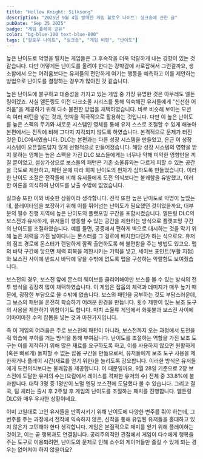 ```yaml
---
title: "Hollow Knight: Silksong"
description: "2025년 9월 4일 발매한 게임 할로우 나이트: 실크송에 관한 글"
pubDate: "Sep 25 2025"
badge: "게임 플레이 공유"
color: "bg-blue-100 text-blue-800"
tags: ["할로우 나이트", "실크송", "게임 비평", "난이도"]
---
```


높은 난이도로 악명을 떨치는 게임들은 그 후속작을 더욱 악랄하게 내는 경향이 있는 것 같습니다. 다만 어떻게든 난이도를 올려야 한다는 강박감에 사로잡혀서 그런걸까요, 생소함에서 오는 어려움보다는 유저들의 편안하게 여기는 행동을 예측하고 이를 제안하는 방법으로 난이도를 결정하는 경우가 많아진 것 같습니다.

높은 난이도에 불구하고 대중성을 가지고 있는 게임 중 가장 유명한 것은 아무레도 엘든링이겠죠. 사실 엘든링도 이전 다크소울 시리즈를 통해 익숙해진 유저들에게 "신선한 어려움"을 제공하기 위해 다소 불편한 방법을 채택하였습니다. 바로 비슷해 보이는 모션 속 여러 패턴을 넣는 것과, 엇박을 적극적으로 활용하는 것입니다. 다만 이 높은 난이도를 높은 스펙의 무기와 새로운 시스템인 영체를 통해 유저 스스로 조절할 수 있게 해놓아 본편에서는 전작에 비해 그다지 지각되지 않도록 하였습니다. 본격적으로 문제가 터진 것은 DLC에서였습니다. DLC는 본편과는 다른 성장 시스템을 만들었고, 은근 이 성장 시스템이 오픈월드답지 않게 선형적으로 만들어졌습니다. 해당 성장 시스템의 영향을 받지 못하는 영체는 높은 스펙을 가진 DLC 보스들에게는 너무나 약해 미약한 영향만을 끼칠 뿐이었고, 설상가상으로 보스들의 패턴은 기존 소울류와는 다르게 피할 수 있는 공간을 극도로 제한하고, 패턴 운에 따라 회피 난이도의 편차가 심하도록 만들었습니다. 이러한 난이도 조절은 전작들에 비해 유저들에게 도전 의식보다는 불쾌함을 유발했고, 이러한 여론을 의식하여 난이도를 낮출 수밖에 없었습니다.

실크송 또한 이와 비슷한 상황이라 생각합니다. 전작 또한 높은 난이도로 악명이 높았는데, 플레이타임을 보장하기 위해 이를 뛰어넘는 난이도가 필요했던 것이었을까요, 대부분의 필수 진행 지역에 높은 난이도의 플랫포밍 구간을 포함시켰습니다. 엘든링 DLC의 보스전과 유사하게, 유저들이 행동할 수 있는 공간을 제한하는 방식으로 플랫포밍 구간의 난이도를 조절하였습니다. 예를 들면, 공중에서 편하게 벽으로 대시하는 것을 막기 위해 높은 체력을 가진 날아다니는 몬스터를 그 경로에 배치한다던가 하는 식으로요. 유저의 점프 경로에 몬스터가 랜덤하게 깜짝 출연하도록 해 불편함을 주는 방법도 있고요. 맵의 바닥 구간에 닿으면 체력 회복을 제한시키는 기믹을 넣고, 세이브 포인트(부활 지점)와 보스전 사이에 반드시 바닥에 닿을 수밖에 없도록 맵을 구성하는 악랄함도 보여줬습니다.

보스전의 경우, 보스전 앞에 몬스터 웨이브를 클리어해야만 보스를 볼 수 있는 방식의 전투 방식을 굉장히 많이 채택하였습니다. 이 게임은 잡몹의 체력과 데미지가 매우 높기 때문에, 굉장한 부담으로 올 수밖에 없습니다. 보스의 패턴을 공부하는 것도 부담스러운데, 그 보스의 패턴을 온전히 학습하기 어려운 환경을 만듭니다. 횟수 제한이 있는 보조 도구의 사용을 제한하기 위함이기도 합니다. 마치 소울류 게임에서 화톳불과 보스전 사이에 어마어마한 수의 잡몹을 넣는 것과 마찬가지입니다.

즉 이 게임의 어려움은 주로 보스전의 패턴이 아니라, 보스전까지 오는 과정에서 도전을 줘 학습에 부하를 거는 방식을 통해 부여됩니다. 난이도를 조절하는 역할을 가진 보조 도구는 이를 제작하기 위해 많은 재료를 요구하도록 하고, 이를 사용하지 않으면 원활하게(혹은 빠르게) 돌파할 수 없는 잡몹 구간을 만듦으로써, 유저들에게 보조 도구 사용을 제한하거나 플레이 시간(재료를 얻기 위한)을 늘리도록 강요합니다. 이러한 방식은 유저들에게 도전의식보다는 불쾌함을 제공합니다. 이 때문일까요, 9월 28일 기준으로 2장 보스전에 도달한 유저의 수는(요람에서 레이스를 격파한 유저의 수) 전체 중 33.8%에 불과합니다. 대략 3명 중 1명만이 노멀 엔딩 보스전에 도달했다 볼 수 있습니다. 그리고 결국, 팀 체리는 출시 후 2주일 후 게임의 난이도를 조절하는 패치를 진행합니다. 엘든링 DLC와 매우 유사한 상황이네요.

이미 고일대로 고인 유저들을 만족시키기 위해 난이도에 다양한 변주를 줘야 하는데, 그 변주를 주는 과정에서 전작에 익숙하지 않은, 신작을 통해 유입된 유저들을 홀대하고 있지 않은가 고민해야 한다 생각합니다. 게임은 본질적으로 재미를 얻기 위해 플레이하는 것이고, 이는 곧 행복과도 연결됩니다. 공리주의적인 관점에서 게임이 다수에게 행복을 주는 도구로 이용되려면, 난이도의 문제로 인해 소수의 게이머들만 즐길 수 있게 되는 경우는 없어져야 하지 않을까요? 

